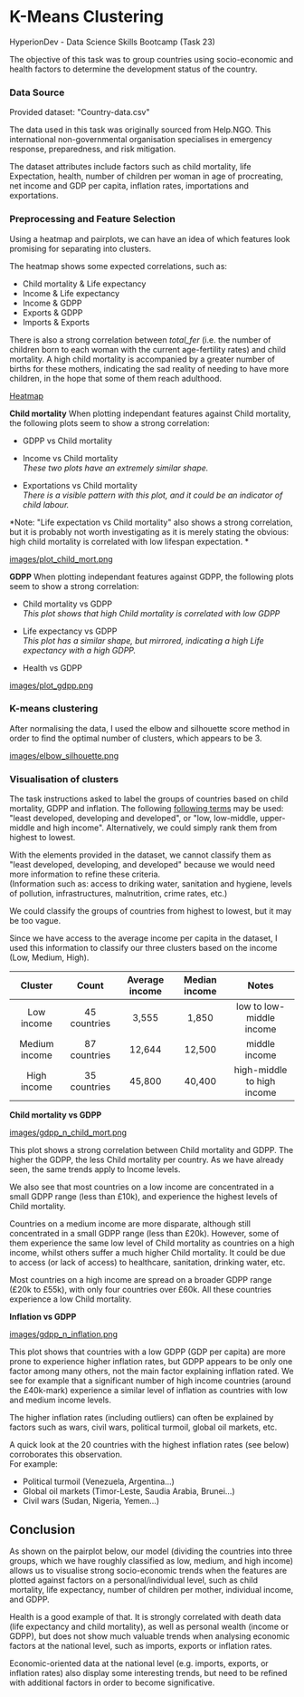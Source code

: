 # K-Means Clustering

HyperionDev - Data Science Skills Bootcamp (Task 23)

The objective of this task was to  group countries using socio-economic and health factors to determine the development status of the country.

### Data Source

Provided dataset: "Country-data.csv"

The data used in this task was originally sourced from Help.NGO. This international non-governmental organisation specialises in emergency response, preparedness, and risk mitigation.  

The dataset attributes include factors such as child mortality, life Expectation, health, number of children per woman in age of procreating, net income and GDP per capita, inflation rates, importations and exportations. 

### Preprocessing and Feature Selection

Using a heatmap and pairplots, we can have an idea of which features look promising for separating into clusters. 

The heatmap shows some expected correlations, such as: 
* Child mortality & Life expectancy
* Income & Life expectancy
* Income & GDPP
* Exports & GDPP
* Imports & Exports

There is also a strong correlation between *total_fer* (i.e. the number of children born to each woman with the current age-fertility rates) and child mortality. A high child mortality is accompanied by a greater number of births for these mothers, indicating the sad reality of needing to have more children, in the hope that some of them reach adulthood.

[Heatmap](https://github.com/vglarde/codingTasks/blob/master/K-means_Clustering/images/heatmap.png)

**Child mortality**
When plotting independant features against Child mortality, the following plots seem to show a strong correlation: 
* GDPP vs Child mortality

* Income vs Child mortality  
  *These two plots have an extremely similar shape.*  

* Exportations vs Child mortality  
  *There is a visible pattern with this plot, and it could be an indicator of child labour.* 

*Note: "Life expectation vs Child mortality" also shows a strong correlation, but it is probably not worth investigating as it is merely stating the obvious: high child mortality is correlated with low lifespan expectation. *

[images/plot_child_mort.png](images/plot_child_mort.png) 

**GDPP**
When plotting independant features against GDPP, the following plots seem to show a strong correlation: 
* Child mortality vs GDPP  
  *This plot shows that high Child mortality is correlated with low GDPP*

* Life expectancy vs GDPP  
  *This plot has a similar shape, but mirrored, indicating a high Life expectancy with a high GDPP.*  

* Health vs GDPP

[images/plot_gdpp.png](images/plot_gdpp.png) 

### K-means clustering

After normalising the data, I used the elbow and silhouette score method in order to find the optimal number of clusters, which appears to be 3. 

[images/elbow_silhouette.png](images/elbow_silhouette.png)

### Visualisation of clusters

The task instructions asked to label the groups of countries based on child mortality, GDPP and inflation. The following [following terms](https://en.wikipedia.org/wiki/Developing_country#Terms_used_to_classify_countries) may be used: "least developed, developing and developed", or "low, low-middle, upper-middle and high income". Alternatively, we could simply rank them from highest to lowest.

With the elements provided in the dataset, we cannot classify them as "least developed, developing, and developed" because we would need more information to refine these criteria.  
(Information such as: access to driking water, sanitation and hygiene, levels of pollution, infrastructures, malnutrition, crime rates, etc.) 

We could classify the groups of countries from highest to lowest, but it may be too vague. 

Since we have access to the average income per capita in the dataset, I used this information to classify our three clusters based on the income (Low, Medium, High).

| Cluster | Count | Average income | Median income | Notes |
|:-------:|:-----:|:--------------:|:-------------:|:-----:|
| Low income | 45 countries | 3,555 | 1,850 | low to low-middle income |
| Medium income | 87 countries | 12,644 | 12,500| middle income |
| High income | 35 countries | 45,800 | 40,400| high-middle to high income |

**Child mortality vs GDPP**

[images/gdpp_n_child_mort.png](images/gdpp_n_child_mort.png) 

This plot shows a strong correlation between Child mortality and GDPP. The higher the GDPP, the less Child mortality per country. As we have already seen, the same trends apply to Income levels. 

We also see that most countries on a low income are concentrated in a small GDPP range (less than £10k), and experience the highest levels of Child mortality. 

Countries on a medium income are more disparate, although still concentrated in a small GDPP range (less than £20k). However, some of them experience the same low level of Child mortality as countries on a high income, whilst others suffer a much higher Child mortality. It could be due to access (or lack of access) to healthcare, sanitation, drinking water, etc.

Most countries on a high income are spread on a broader GDPP range (£20k to £55k), with only four countries over £60k. All these countries experience a low Child mortality.

**Inflation vs GDPP**

[images/gdpp_n_inflation.png](images/gdpp_n_inflation.png) 

This plot shows that countries with a low GDPP (GDP per capita) are more prone to experience higher inflation rates, but GDPP appears to be only one factor among many others, not the main factor explaining inflation rated. We see for example that a significant number of high income countries (around the £40k-mark) experience a similar level of inflation as countries with low and medium income levels.  

The higher inflation rates (including outliers) can often be explained by factors such as wars, civil wars, political turmoil, global oil markets, etc.

A quick look at the 20 countries with the highest inflation rates (see below) corroborates this observation.  
For example:
* Political turmoil (Venezuela, Argentina…)
* Global oil markets (Timor-Leste, Saudia Arabia, Brunei…)
* Civil wars (Sudan, Nigeria, Yemen…)

## Conclusion

As shown on the pairplot below, our model (dividing the countries into three groups, which we have roughly classified as low, medium, and high income) allows us to visualise strong socio-economic trends when the features are plotted against factors on a personal/individual level, such as child mortality, life expectancy, number of children per mother, individual income, and GDPP.

Health is a good example of that. It is strongly correlated with death data (life expectancy and child mortality), as well as personal wealth (income or GDPP), but does not show much valuable trends when analysing economic factors at the national level, such as imports, exports or inflation rates.

Economic-oriented data at the national level (e.g. imports, exports, or inflation rates) also display some interesting trends, but  need to be refined with additional factors in order to become significative.
